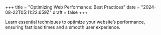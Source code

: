 +++
title = "Optimizing Web Performance: Best Practices"
date = "2024-08-22T05:11:22.659Z"
draft = false
+++

  Learn essential techniques to optimize your website’s performance, ensuring fast load times and a smooth user experience.
        